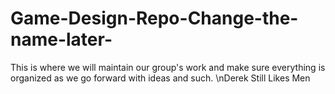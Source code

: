 # Game-Design-Repo-Change-the-name-later-
This is where we will maintain our group's work and make sure everything is organized as we go forward with ideas and such.
\nDerek Still Likes Men

